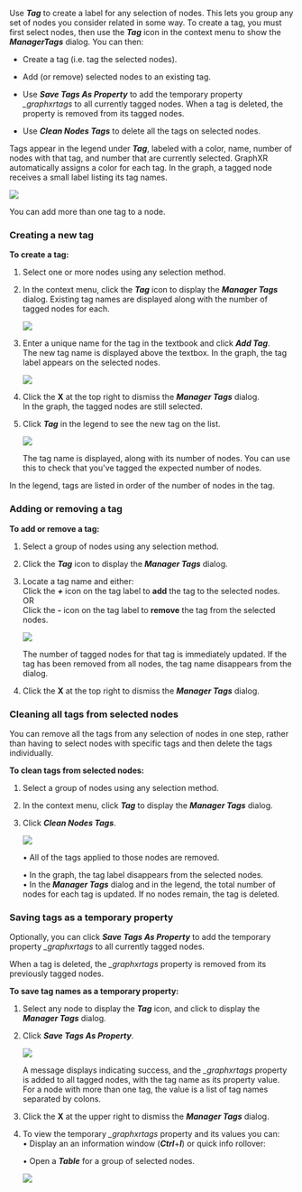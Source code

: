 Use _**Tag**_ to create a label for any selection of nodes. This lets you group any set of nodes you consider related in some way. To create a tag, you must first select nodes, then use the _**Tag**_ icon in the context menu to show the _**ManagerTags**_ dialog. You can then:

*   Create a tag (i.e. tag the selected nodes).
    
*   Add (or remove) selected nodes to an existing tag.
    
*   Use _**Save Tags As Property**_ to add the temporary property _\_graphxrtags_ to all currently tagged nodes. When a tag is deleted, the property is removed from its tagged nodes.
    
*   Use _**Clean Nodes Tags**_ to delete all the tags on selected nodes.
    

Tags appear in the legend under _**Tag**_, labeled with a color, name, number of nodes with that tag, and number that are currently selected. GraphXR automatically assigns a color for each tag. In the graph, a tagged node receives a small label listing its tag names.

![](https://kineviz.atlassian.net/wiki/download/attachments/1719536834/04_05_01_TagOverview.png?api=v2)

You can add more than one tag to a node.

### Creating a new tag

**To create a tag:**

1.  Select one or more nodes using any selection method.
    
2.  In the context menu, click the _**Tag**_ icon to display the _**Manager Tags**_ dialog. Existing tag names are displayed along with the number of tagged nodes for each.
    
    ![](https://kineviz.atlassian.net/wiki/download/attachments/1719536834/04_05_02_TagManager.png?api=v2)
3.  Enter a unique name for the tag in the textbook and click _**Add Tag**_.  
    The new tag name is displayed above the textbox. In the graph, the tag label appears on the selected nodes.
    
    ![](https://kineviz.atlassian.net/wiki/download/attachments/1719536834/04_05_03_TagManagerDone.png?api=v2)
4.  Click the **X** at the top right to dismiss the _**Manager Tags**_ dialog.  
    In the graph, the tagged nodes are still selected.
    
5.  Click _**Tag**_ in the legend to see the new tag on the list.
    
    ![](https://kineviz.atlassian.net/wiki/download/attachments/1719536834/04_05_04_TagNodeLegend.png?api=v2)
    
    The tag name is displayed, along with its number of nodes. You can use this to check that you've tagged the expected number of nodes.
    

In the legend, tags are listed in order of the number of nodes in the tag.

### Adding or removing a tag

**To add or remove a tag:**

1.  Select a group of nodes using any selection method.
    
2.  Click the _**Tag**_ icon to display the _**Manager Tags**_ dialog.
    
3.  Locate a tag name and either:  
    Click the _**+**_ icon on the tag label to **add** the tag to the selected nodes.  
    OR  
    Click the _**\-**_ icon on the tag label to **remove** the tag from the selected nodes.
    
    ![](https://kineviz.atlassian.net/wiki/download/attachments/1719536834/04_05_03_TagManagerDone.png?api=v2)
    
    The number of tagged nodes for that tag is immediately updated. If the tag has been removed from all nodes, the tag name disappears from the dialog.
    
4.  Click the **X** at the top right to dismiss the _**Manager Tags**_ dialog.
    

### Cleaning all tags from selected nodes

You can remove all the tags from any selection of nodes in one step, rather than having to select nodes with specific tags and then delete the tags individually.

**To clean tags from selected nodes:**

1.  Select a group of nodes using any selection method.
    
2.  In the context menu, click _**Tag**_ to display the _**Manager Tags**_ dialog.
    
3.  Click _**Clean Nodes Tags**_.
    
    ![](https://kineviz.atlassian.net/wiki/download/attachments/1719536834/04_05_03_TagManagerDone.png?api=v2)
    
    • All of the tags applied to those nodes are removed.
    
    • In the graph, the tag label disappears from the selected nodes.  
    • In the _**Manager Tags**_ dialog and in the legend, the total number of nodes for each tag is updated. If no nodes remain, the tag is deleted.
    

### Saving tags as a temporary property

Optionally, you can click _**Save Tags As Property**_ to add the temporary property _\_graphxrtags_ to all currently tagged nodes.

When a tag is deleted, the _\_graphxrtags_ property is removed from its previously tagged nodes.

**To save tag names as a temporary property:**

1.  Select any node to display the _**Tag**_ icon, and click to display the _**Manager Tags**_ dialog.
    
2.  Click _**Save Tags As Property**_.
    
    ![](https://kineviz.atlassian.net/wiki/download/attachments/1719536834/04_05_05_TagManagerSaveTags.png?api=v2)
    
    A message displays indicating success, and the _\_graphxrtags_ property is added to all tagged nodes, with the tag name as its property value.  
    For a node with more than one tag, the value is a list of tag names separated by colons.
    
3.  Click the **X** at the upper right to dismiss the _**Manager Tags**_ dialog.
    
4.  To view the temporary _\_graphxrtags_ property and its values you can:  
    • Display an an information window (_**Ctrl**_+_**I**_) or quick info rollover:
    
    • Open a _**Table**_ for a group of selected nodes.
    
    ![](https://kineviz.atlassian.net/wiki/download/attachments/1719536834/04_05_06_TagPropertyInfoTable.png?api=v2)